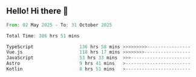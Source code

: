 ## Hello! Hi there 👋

<!--START_SECTION:waka-->

```rust
From: 02 May 2025 - To: 31 October 2025

Total Time: 386 hrs 51 mins

TypeScript                 136 hrs 58 mins >>>>>>>>>----------------   35.41 %
Vue.js                     118 hrs 17 mins >>>>>>>>-----------------   30.58 %
JavaScript                 53 hrs 33 mins  >>>----------------------   13.84 %
Astro                      9 hrs 41 mins   >------------------------   02.51 %
Kotlin                     8 hrs 51 mins   >------------------------   02.29 %
```

<!--END_SECTION:waka-->